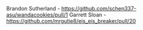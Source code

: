 Brandon Sutherland - https://github.com/schen337-asu/wandacookies/pull/1
Garrett Sloan - https://github.com/mrgutie8/eis_eis_breaker/pull/20